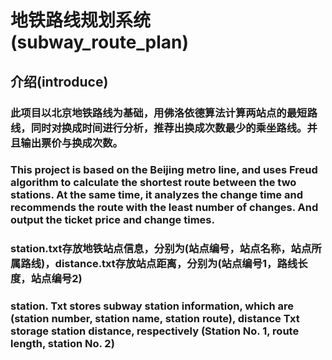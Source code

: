 # 地铁路线规划系统(subway_route_plan)
## 介绍(introduce)
###   此项目以北京地铁路线为基础，用佛洛依德算法计算两站点的最短路线，同时对换成时间进行分析，推荐出换成次数最少的乘坐路线。并且输出票价与换成次数。
### This project is based on the Beijing metro line, and uses Freud algorithm to calculate the shortest route between the two stations. At the same time, it analyzes the change time and recommends the route with the least number of changes. And output the ticket price and change times.
### station.txt存放地铁站点信息，分别为(站点编号，站点名称，站点所属路线)，distance.txt存放站点距离，分别为(站点编号1，路线长度，站点编号2)
### station. Txt stores subway station information, which are (station number, station name, station route), distance Txt storage station distance, respectively (Station No. 1, route length, station No. 2)
